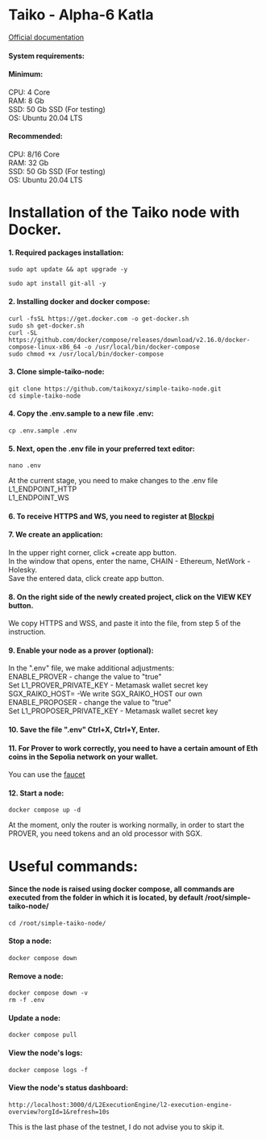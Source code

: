 # Taiko - Alpha-6 Katla

[Official documentation](https://taiko.xyz/docs/guides/run-a-node) </br>

#### System requirements: </br>

#### Minimum: </br>
CPU: 4 Core </br>
RAM: 8 Gb </br>
SSD: 50 Gb SSD (For testing) </br>
OS: Ubuntu 20.04 LTS </br>

#### Recommended: </br>
CPU: 8/16 Core </br>
RAM: 32 Gb </br>
SSD: 50 Gb SSD (For testing) </br>
OS: Ubuntu 20.04 LTS </br>


# Installation of the Taiko node with Docker.
#### 1. Required packages installation:
```
sudo apt update && apt upgrade -y
```
```
sudo apt install git-all -y
```
#### 2. Installing docker and docker compose:
```
curl -fsSL https://get.docker.com -o get-docker.sh
sudo sh get-docker.sh
curl -SL https://github.com/docker/compose/releases/download/v2.16.0/docker-compose-linux-x86_64 -o /usr/local/bin/docker-compose
sudo chmod +x /usr/local/bin/docker-compose
```
#### 3. Clone simple-taiko-node:
```
git clone https://github.com/taikoxyz/simple-taiko-node.git
cd simple-taiko-node
```
#### 4. Copy the .env.sample to a new file .env:
```
cp .env.sample .env
```
#### 5. Next, open the .env file in your preferred text editor:
```
nano .env
```
At the current stage, you need to make changes to the .env file </br>
L1_ENDPOINT_HTTP </br>
L1_ENDPOINT_WS </br>

#### 6. To receive HTTPS and WS, you need to register at [Blockpi](https://blockpi.io/)
#### 7. We create an application:
In the upper right corner, click +create app button. </br>
In the window that opens, enter the name, CHAIN - Ethereum, NetWork - Holesky. </br>
Save the entered data, click create app button. </br>
#### 8. On the right side of the newly created project, click on the VIEW KEY button. </br>
We copy HTTPS and WSS, and paste it into the file, from step 5 of the instruction.
#### 9. Enable your node as a prover (optional): </br>
In the ".env" file, we make additional adjustments: </br>
ENABLE_PROVER -  change the value to "true" </br>
Set L1_PROVER_PRIVATE_KEY - Metamask wallet secret key </br>
SGX_RAIKO_HOST= -We write SGX_RAIKO_HOST our own </br>
ENABLE_PROPOSER - change the value to "true" </br>
Set L1_PROPOSER_PRIVATE_KEY - Metamask wallet secret key </br>

#### 10. Save the file ".env" Ctrl+X, Ctrl+Y, Enter.
#### 11. For Prover to work correctly, you need to have a certain amount of Eth coins in the Sepolia network on your wallet. </br>
You can use the [faucet](https://stakely.io/en/faucet/ethereum-holesky-testnet-eth)</br>
#### 12. Start a node:
```
docker compose up -d
```

At the moment, only the router is working normally, in order to start the PROVER, you need tokens and an old processor with SGX.

# Useful commands:
#### Since the node is raised using docker compose, all commands are executed from the folder in which it is located, by default /root/simple-taiko-node/
```
cd /root/simple-taiko-node/
```
#### Stop a node:
```
docker compose down
```
#### Remove a node:
```
docker compose down -v
rm -f .env
```
#### Update a node:
```
docker compose pull
```
#### View the node's logs:
```
docker compose logs -f
```
#### View the node's status dashboard:
```
http://localhost:3000/d/L2ExecutionEngine/l2-execution-engine-overview?orgId=1&refresh=10s
```

This is the last phase of the testnet, I do not advise you to skip it.
